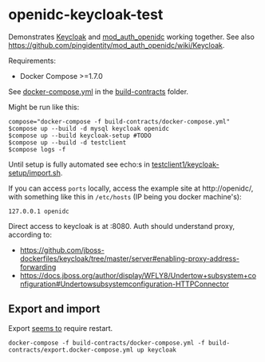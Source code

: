# openidc-keycloak-test

Demonstrates [Keycloak](http://keycloak.jboss.org/) and [mod_auth_openidc](https://github.com/pingidentity/mod_auth_openidc/) working together. See also https://github.com/pingidentity/mod_auth_openidc/wiki/Keycloak.

Requirements:
 * Docker Compose >=1.7.0

See [docker-compose.yml](https://github.com/Reposoft/openidc-keycloak-test/blob/master/build-contracts/docker-compose.yml) in the [build-contracts](https://github.com/Reposoft/openidc-keycloak-test/tree/master/build-contracts) folder.

Might be run like this:
```
compose="docker-compose -f build-contracts/docker-compose.yml"
$compose up --build -d mysql keycloak openidc
$compose up --build keycloak-setup #TODO
$compose up --build -d testclient
$compose logs -f
```

Until setup is fully automated see echo:s in [testclient1/keycloak-setup/import.sh](https://github.com/Reposoft/openidc-keycloak-test/blob/keycloak-setup-import/build-contracts/keycloak-setup/import.sh).

If you can access `ports` locally, access the example site at http://openidc/, with something like this in `/etc/hosts` (IP being you docker machine's):
```
127.0.0.1 openidc
```

Direct access to keycloak is at :8080. Auth should understand proxy, according to:
 * https://github.com/jboss-dockerfiles/keycloak/tree/master/server#enabling-proxy-address-forwarding
 * https://docs.jboss.org/author/display/WFLY8/Undertow+subsystem+configuration#Undertowsubsystemconfiguration-HTTPConnector

## Export and import

Export [seems to](https://keycloak.gitbooks.io/documentation/server_admin/topics/export-import.html) require restart.
```
docker-compose -f build-contracts/docker-compose.yml -f build-contracts/export.docker-compose.yml up keycloak
```
